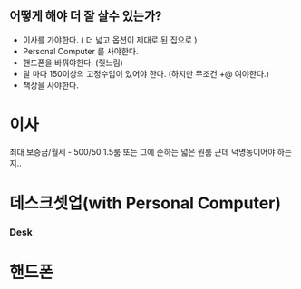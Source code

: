 ## 어떻게 해야 더 잘 살수 있는가?
* 이사를 가야한다. ( 더 넓고 옵션이 제대로 된 집으로 )
* Personal Computer 를 사야한다.
* 핸드폰을 바꿔야한다. (줫느림)
* 달 마다 150이상의 고정수입이 있어야 한다. (하지만 무조건 +@ 여야한다.)
* 책상을 사야한다.

# 이사 

최대 보증금/월세 - 500/50
1.5룸 또는 그에 준하는 넓은 원룸
근데 덕명동이어야 하는 지..

# 데스크셋업(with Personal Computer)

### Desk



# 핸드폰


